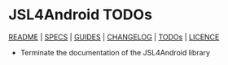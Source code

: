 # JSL4Android TODOs

[README](README.md) | [SPECS](docs/specs.md) | [GUIDES](docs/guides.md) | [CHANGELOG](CHANGELOG.md) | [TODOs](TODOs.md) | [LICENCE](LICENCE.md)

* Terminate the documentation of the JSL4Android library
